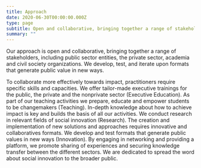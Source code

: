 ```yaml
---
title: Approach
date: 2020-06-30T00:00:00.000Z
type: page
subtitle: Open and collaborative, bringing together a range of stakeholders
summary: ""
---
```

Our approach is open and collaborative, bringing together a range of stakeholders, including public sector entities, the private sector, academia and civil society organizations. We develop, test, and iterate upon formats that generate public value in new ways.

To collaborate more effectively towards impact, practitioners require specific skills and capacities. We offer tailor-made executive trainings for the public, the private and the nonprivate sector (Executive Education). As part of our teaching activities we prepare, educate and empower students to be changemakers (Teaching). In-depth knowledge about how to achieve impact is key and builds the basis of all our activities. We conduct research in relevant fields of social innovation (Research). The creation and implementation of new solutions and approaches requires innovative and collaboratives formats. We develop and test formats that generate public values in new ways (Innovation). By engaging in networking and providing a platform, we promote sharing of experiences and securing knowledge transfer between the different sectors. We are dedicated to spread the word about social innovation to the broader public.